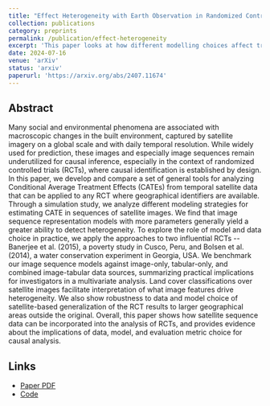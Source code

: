 ```yaml
---
title: "Effect Heterogeneity with Earth Observation in Randomized Controlled Trials: Exploring the Role of Data, Model, and Evaluation Metric Choice"
collection: publications
category: preprints
permalink: /publication/effect-heterogeneity
excerpt: 'This paper looks at how different modelling choices affect treatment effect heterogeneity for earth observation data'
date: 2024-07-16
venue: 'arXiv'
status: 'arxiv'
paperurl: 'https://arxiv.org/abs/2407.11674'
---
```


## Abstract
Many social and environmental phenomena are associated with macroscopic changes in the built environment, captured by satellite imagery on a global scale and with daily temporal resolution. While widely used for prediction, these images and especially image sequences remain underutilized for causal inference, especially in the context of randomized controlled trials (RCTs), where causal identification is established by design. In this paper, we develop and compare a set of general tools for analyzing Conditional Average Treatment Effects (CATEs) from temporal satellite data that can be applied to any RCT where geographical identifiers are available. Through a simulation study, we analyze different modeling strategies for estimating CATE in sequences of satellite images. We find that image sequence representation models with more parameters generally yield a greater ability to detect heterogeneity. To explore the role of model and data choice in practice, we apply the approaches to two influential RCTs -- Banerjee et al. (2015), a poverty study in Cusco, Peru, and Bolsen et al. (2014), a water conservation experiment in Georgia, USA. We benchmark our image sequence models against image-only, tabular-only, and combined image-tabular data sources, summarizing practical implications for investigators in a multivariate analysis. Land cover classifications over satellite images facilitate interpretation of what image features drive heterogeneity. We also show robustness to data and model choice of satellite-based generalization of the RCT results to larger geographical areas outside the original. Overall, this paper shows how satellite sequence data can be incorporated into the analysis of RCTs, and provides evidence about the implications of data, model, and evaluation metric choice for causal analysis.

##  Links
- [Paper PDF](https://arxiv.org/pdf/2501.15617)
- [Code](https://github.com/AIandGlobalDevelopmentLab/causalimages-software)
